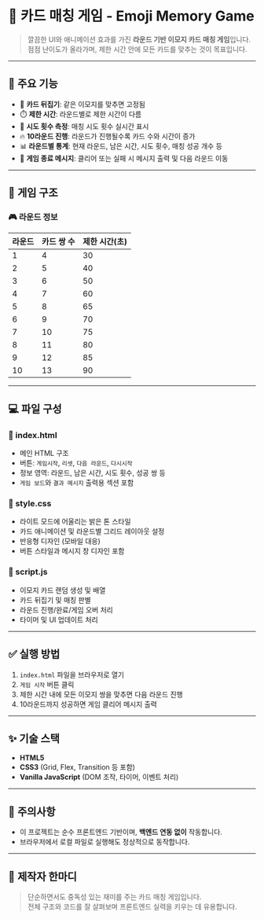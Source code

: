 # 🧠 카드 매칭 게임 - Emoji Memory Game

> 깔끔한 UI와 애니메이션 효과를 가진 **라운드 기반 이모지 카드 매칭 게임**입니다.  
> 점점 난이도가 올라가며, 제한 시간 안에 모든 카드를 맞추는 것이 목표입니다.

---

## 🚀 주요 기능

- 🔄 **카드 뒤집기**: 같은 이모지를 맞추면 고정됨  
- ⏱️ **제한 시간**: 라운드별로 제한 시간이 다름  
- 🧮 **시도 횟수 측정**: 매칭 시도 횟수 실시간 표시  
- 🔥 **10라운드 진행**: 라운드가 진행될수록 카드 수와 시간이 증가  
- 📊 **라운드별 통계**: 현재 라운드, 남은 시간, 시도 횟수, 매칭 성공 개수 등  
- 🎉 **게임 종료 메시지**: 클리어 또는 실패 시 메시지 출력 및 다음 라운드 이동  

---

## 🧩 게임 구조

### 🎮 라운드 정보

| 라운드 | 카드 쌍 수 | 제한 시간(초) |
|--------|-------------|----------------|
| 1      | 4           | 30             |
| 2      | 5           | 40             |
| 3      | 6           | 50             |
| 4      | 7           | 60             |
| 5      | 8           | 65             |
| 6      | 9           | 70             |
| 7      | 10          | 75             |
| 8      | 11          | 80             |
| 9      | 12          | 85             |
| 10     | 13          | 90             |

---

## 💻 파일 구성

### 📁 index.html
- 메인 HTML 구조
- 버튼: `게임시작`, `리셋`, `다음 라운드`, `다시시작`
- 정보 영역: 라운드, 남은 시간, 시도 횟수, 성공 쌍 등
- `게임 보드`와 `결과 메시지` 출력용 섹션 포함

### 📁 style.css
- 라이트 모드에 어울리는 밝은 톤 스타일
- 카드 애니메이션 및 라운드별 그리드 레이아웃 설정
- 반응형 디자인 (모바일 대응)
- 버튼 스타일과 메시지 창 디자인 포함

### 📁 script.js
- 이모지 카드 랜덤 생성 및 배열
- 카드 뒤집기 및 매칭 판별
- 라운드 진행/완료/게임 오버 처리
- 타이머 및 UI 업데이트 처리

---

## ✅ 실행 방법

1. `index.html` 파일을 브라우저로 열기
2. `게임 시작` 버튼 클릭
3. 제한 시간 내에 모든 이모지 쌍을 맞추면 다음 라운드 진행
4. 10라운드까지 성공하면 게임 클리어 메시지 출력

---

## ✨ 기술 스택

- **HTML5**  
- **CSS3** (Grid, Flex, Transition 등 포함)  
- **Vanilla JavaScript** (DOM 조작, 타이머, 이벤트 처리)

---

## 📌 주의사항

- 이 프로젝트는 순수 프론트엔드 기반이며, **백엔드 연동 없이** 작동합니다.
- 브라우저에서 로컬 파일로 실행해도 정상적으로 동작합니다.

---

## 🙌 제작자 한마디

> 단순하면서도 중독성 있는 재미를 주는 카드 매칭 게임입니다.  
> 전체 구조와 코드를 잘 살펴보며 프론트엔드 실력을 키우는 데 유용합니다.
